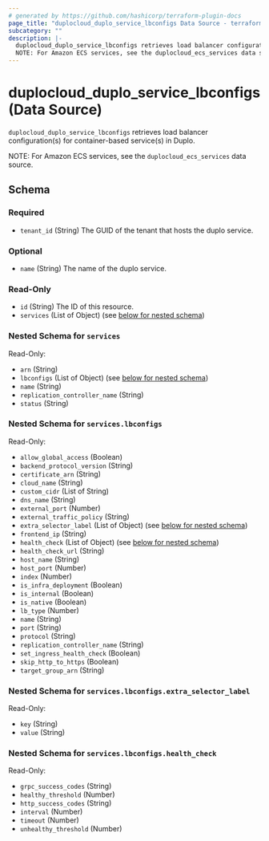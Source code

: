 ```yaml
---
# generated by https://github.com/hashicorp/terraform-plugin-docs
page_title: "duplocloud_duplo_service_lbconfigs Data Source - terraform-provider-duplocloud"
subcategory: ""
description: |-
  duplocloud_duplo_service_lbconfigs retrieves load balancer configuration(s) for container-based service(s) in Duplo.
  NOTE: For Amazon ECS services, see the duplocloud_ecs_services data source.
---
```


# duplocloud_duplo_service_lbconfigs (Data Source)

`duplocloud_duplo_service_lbconfigs` retrieves load balancer configuration(s) for container-based service(s) in Duplo.

NOTE: For Amazon ECS services, see the `duplocloud_ecs_services` data source.



<!-- schema generated by tfplugindocs -->
## Schema

### Required

- `tenant_id` (String) The GUID of the tenant that hosts the duplo service.

### Optional

- `name` (String) The name of the duplo service.

### Read-Only

- `id` (String) The ID of this resource.
- `services` (List of Object) (see [below for nested schema](#nestedatt--services))

<a id="nestedatt--services"></a>
### Nested Schema for `services`

Read-Only:

- `arn` (String)
- `lbconfigs` (List of Object) (see [below for nested schema](#nestedobjatt--services--lbconfigs))
- `name` (String)
- `replication_controller_name` (String)
- `status` (String)

<a id="nestedobjatt--services--lbconfigs"></a>
### Nested Schema for `services.lbconfigs`

Read-Only:

- `allow_global_access` (Boolean)
- `backend_protocol_version` (String)
- `certificate_arn` (String)
- `cloud_name` (String)
- `custom_cidr` (List of String)
- `dns_name` (String)
- `external_port` (Number)
- `external_traffic_policy` (String)
- `extra_selector_label` (List of Object) (see [below for nested schema](#nestedobjatt--services--lbconfigs--extra_selector_label))
- `frontend_ip` (String)
- `health_check` (List of Object) (see [below for nested schema](#nestedobjatt--services--lbconfigs--health_check))
- `health_check_url` (String)
- `host_name` (String)
- `host_port` (Number)
- `index` (Number)
- `is_infra_deployment` (Boolean)
- `is_internal` (Boolean)
- `is_native` (Boolean)
- `lb_type` (Number)
- `name` (String)
- `port` (String)
- `protocol` (String)
- `replication_controller_name` (String)
- `set_ingress_health_check` (Boolean)
- `skip_http_to_https` (Boolean)
- `target_group_arn` (String)

<a id="nestedobjatt--services--lbconfigs--extra_selector_label"></a>
### Nested Schema for `services.lbconfigs.extra_selector_label`

Read-Only:

- `key` (String)
- `value` (String)


<a id="nestedobjatt--services--lbconfigs--health_check"></a>
### Nested Schema for `services.lbconfigs.health_check`

Read-Only:

- `grpc_success_codes` (String)
- `healthy_threshold` (Number)
- `http_success_codes` (String)
- `interval` (Number)
- `timeout` (Number)
- `unhealthy_threshold` (Number)
